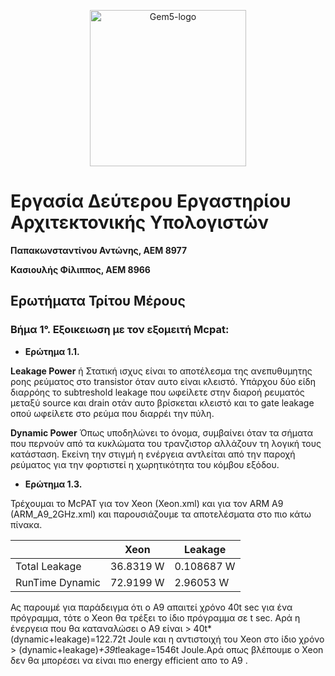 
<p align="center"><img src="https://arch.cs.ucdavis.edu/assets/images/gem5-logo.png" alt="Gem5-logo" width="250"/></p>

# Εργασία Δεύτερου Εργαστηρίου Αρχιτεκτονικής Υπολογιστών

**Παπακωνσταντίνου Αντώνης, ΑΕΜ 8977**

**Κασιουλής Φίλιππος, ΑΕΜ 8966**

## Ερωτήματα Τρίτου Μέρους
### **Βήμα 1°.** Εξοικειωση με τον εξομειτή Μcpat:

- **Ερώτημα 1.1.**

**Leakage Power**  ή Στατική ισχυς είναι το αποτέλεσμα της ανεπυθυμητης ροης ρεύματος στο  transistor όταν αυτο είναι κλειστό.
Υπάρχου δύο είδη διαρρόης το subtreshold leakage που ωφείλετε στην διαροή ρευματός μεταξύ source και drain οτάν αυτο βρίσκεται κλειστό και το gate leakage οπού ωφείλετε στο ρεύμα που διαρρέι την πύλη.

**Dynamic Power** 
Όπως υποδηλώνει το όνομα, συμβαίνει όταν τα σήματα που περνούν από τα κυκλώματα του τρανζιστορ αλλάζουν τη λογική τους κατάσταση. Εκείνη την στιγμή η ενέργεια  αντλείται από την παροχή ρεύματος για την φορτιστεί η χωρητικότητα του κόμβου εξόδου. 

- **Ερώτημα 1.3.**

Τρέχουμαι το McPAT για τον Xeon (Xeon.xml) και για τον ARM A9 (ARM_A9_2GHz.xml) και παρουσιάζουμε τα αποτελέσματα στο πιο κάτω πίνακα.

|        | **Xeon** |**Leakage**| 
|---|---|---|
|  Total Leakage |36.8319 W|0.108687 W| 
| RunTime Dynamic|72.9199 W|2.96053  W| 

Ας παρουμέ για παράδειγμα ότι ο Α9 απαιτεί χρόνο 40t sec για ένα πρόγραμμα, τότε ο Xeon θα τρέξει το ίδιο πρόγραμμα σε t sec.
Aρά η ένεργεια που θα καταναλώσει ο Α9 είναι > 40t*(dynamic+leakage)=122.72t Joule και η αντιστοιχή του Xeon στο ίδιο χρόνο  > (dynamic+leakage)*+39t*leakage=1546t Joule.Αρά οπως βλέπουμε ο Xeon δεν θα μπορέσει να είναι πιο energy efficient απο το Α9 .


